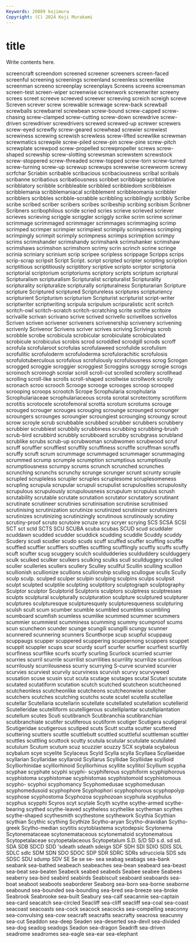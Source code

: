 ```yaml
---
Keywords: 20889 kojimura
Copyright: (C) 2024 Koji Murakami
---
```


# title

Write contents here.



 screencraft screendom
screened screener screeners screen-faced screenful screening screenings screenland screenless screenlike
screenman screeno screenplay screenplays Screens screens screensman screen-test screen-wiper screenwise
screenwork screenwriter screeny screes screet screeve screeved screever screeving screich
screigh screve Screven screver screw screwable screwage screw-back screwball screwballs
screwbarrel screwbean screw-bound screw-capped screw-chasing screw-clamped screw-cutting screw-down screwdrive screw-driven
screwdriver screwdrivers screwed screwed-up screwer screwers screw-eyed screwfly screw-geared screwhead
screwier screwiest screwiness screwing screwish screwless screw-lifted screwlike screwman screwmatics
screwpile screw-piled screw-pin screw-pine screw-pitch screwplate screwpod screw-propelled screwpropeller screws
screw-shaped screwship screw-slotting screwsman screwstem screwstock screw-stoppered screw-threaded screw-topped screw-torn
screw-turned screw-turning screw-up screwup screwups screwwise screwworm screwy scrfchar Scriabin
scribable scribacious scribaciousness scribal scribals scribanne scribatious scribatiousness scribbet scribblage
scribblative scribblatory scribble scribbleable scribbled scribbledom scribbleism scribblemania scribblemaniacal scribblement
scribbleomania scribbler scribblers scribbles scribble-scrabble scribbling scribblingly scribbly Scribe scribe
scribed scriber scribers scribes scribeship scribing scribism Scribner Scribners scribophilous
scride scried scries scrieve scrieved scriever scrieves scrieving scriggle scriggler
scriggly scrike scrim scrime scrimer scrimmage scrimmaged scrimmager scrimmages scrimmaging
scrimp scrimped scrimper scrimpier scrimpiest scrimpily scrimpiness scrimping scrimpingly scrimpit
scrimply scrimpness scrimps scrimption scrimpy scrims scrimshander scrimshandy scrimshank scrimshanker
scrimshaw scrimshaws scrimshon scrimshorn scrimy scrin scrinch scrine scringe scrinia
scriniary scrinium scrip scripee scripless scrippage Scripps scrips scrip-scrap scripsit
Script Script. script scripted scripter scripting scription scriptitious scriptitiously scriptitory
scriptive scripto scriptor scriptoria scriptorial scriptorium scriptoriums scriptory scripts scriptum
scriptural Scripturalism scripturalism Scripturalist scripturalist Scripturality scripturality scripturalize scripturally scripturalness
Scripturarian Scripture scripture Scriptured scriptured Scriptureless scriptures scripturiency scripturient Scripturism
scripturism Scripturist scripturist script-writer scriptwriter scriptwriting scripula scripulum scripuralistic scrit
scritch scritch-owl scritch-scratch scritch-scratching scrite scrithe scritoire scrivaille scrivan scrivano
scrive scrived scrivello scrivelloes scrivellos Scriven scriven scrivener scriveners scrivenership
scrivenery scrivening scrivenly Scrivenor Scrivens scriver scrives scriving Scrivings scrob
scrobble scrobe scrobicula scrobicular scrobiculate scrobiculated scrobicule scrobiculus scrobis scrod
scroddled scrodgill scrods scroff scrofula scrofularoot scrofulas scrofulaweed scrofulide scrofulism
scrofulitic scrofuloderm scrofuloderma scrofulorachitic scrofulosis scrofulotuberculous scrofulous scrofulously scrofulousness scrog
Scrogan scrogged scroggie scroggier scroggiest Scroggins scroggy scrogie scrogs scroinoch
scroinogh scrolar scroll scroll-cut scrolled scrollery scrollhead scrolling scroll-like scrolls
scroll-shaped scrollwise scrollwork scrolly scronach scroo scrooch Scrooge scrooge scrooges
scroop scrooped scrooping scroops scrootch Scrope Scrophularia scrophularia Scrophulariaceae scrophulariaceous
scrota scrotal scrotectomy scrotiform scrotitis scrotocele scrotofemoral scrotta scrotum scrotums
scrouge scrouged scrouger scrouges scrouging scrounge scrounged scrounger scroungers scrounges
scroungier scroungiest scrounging scroungy scrout scrow scroyle scrub scrubbable scrubbed
scrubber scrubbers scrubbery scrubbier scrubbiest scrubbily scrubbiness scrubbing scrubbing-brush scrub-bird
scrubbird scrubbly scrubboard scrubby scrubgrass scrubland scrublike scrubs scrub-up scrubwoman
scrubwomen scrubwood scruf scruff scruffier scruffiest scruffily scruffiness scruffle scruffman
scruffs scruffy scruft scrum scrummage scrummaged scrummager scrummaging scrummed scrump
scrumple scrumption scrumptious scrumptiously scrumptiousness scrumpy scrums scrunch scrunched scrunches
scrunching scrunchs scrunchy scrunge scrunger scrunt scrunty scruple scrupled scrupleless
scrupler scruples scruplesome scruplesomeness scrupling scrupula scrupular scrupuli scrupulist scrupulosities
scrupulosity scrupulous scrupulously scrupulousness scrupulum scrupulus scrush scrutability scrutable scrutate
scrutation scrutator scrutatory scrutinant scrutinate scrutineer scrutinies scrutinisation scrutinise scrutinised
scrutinising scrutinization scrutinize scrutinized scrutinizer scrutinizers scrutinizes scrutinizing scrutinizingly scrutinous
scrutinously scrutiny scrutiny-proof scruto scrutoire scruze scry scryer scrying SCS
SCSA SCSI SCT sct sctd SCTS SCU SCUBA scuba scubas
SCUD scud scuddaler scuddawn scudded scudder scuddick scudding scuddle Scuddy
scuddy Scudery scudi scudler scudo scuds scuff scuffed scuffer scuffing
scuffle scuffled scuffler scufflers scuffles scuffling scufflingly scuffly scuffs scuffy
scuft scufter scug scuggery sculch sculdudderies sculduddery sculduggery sculk sculked
sculker sculkers sculking sculks scull scullduggery sculled sculler sculleries scullers
scullery Sculley scullful Scullin sculling scullion scullionish scullionize scullions scullionship
scullog scullogue sculls Scully sculp sculp. sculped sculper sculpin sculping
sculpins sculps sculpsit sculpt sculpted sculptile sculpting sculptitory sculptograph sculptography
Sculptor sculptor Sculptorid Sculptoris sculptors sculptress sculptresses sculpts sculptural sculpturally
sculpturation sculpture sculptured sculpturer sculptures sculpturesque sculpturesquely sculpturesqueness sculpturing sculsh
scult scum scumber scumble scumbled scumbles scumbling scumboard scumfish scumless
scumlike scummed scummer scummers scummier scummiest scumminess scumming scummy scumproof
scums scun scuncheon scunder scunge scungili scungilli scungy scunner scunnered
scunnering scunners Scunthorpe scup scupful scuppaug scuppaugs scupper scuppered scuppering
scuppernong scuppers scuppet scuppit scuppler scups scur scurdy scurf scurfer
scurfier scurfiest scurfily scurfiness scurflike scurfs scurfy scurling Scurlock scurried
scurrier scurries scurril scurrile scurrilist scurrilities scurrility scurrilize scurrilous scurrilously
scurrilousness scurry scurrying S-curve scurvied scurvier scurvies scurviest scurvily scurviness
scurvish scurvy scurvyweed scusation scuse scusin scut scuta scutage scutages
scutal Scutari scutate scutated scutatiform scutation scutch scutched scutcheon scutcheoned
scutcheonless scutcheonlike scutcheons scutcheonwise scutcher scutchers scutches scutching scutchs scute
scutel scutella scutellae scutellar Scutellaria scutellarin scutellate scutellated scutellation scutellerid
Scutelleridae scutelliform scutelligerous scutelliplantar scutelliplantation scutellum scutes Scuti scutibranch Scutibranchia
scutibranchian scutibranchiate scutifer scutiferous scutiform scutiger Scutigera scutigeral Scutigeridae scutigerous
scutiped scuts Scutt scutta scutter scuttered scuttering scutters scuttle scuttlebutt
scuttled scuttleful scuttleman scuttler scuttles scuttling scuttock scutty scutula scutular
scutulate scutulated scutulum Scutum scutum scuz scuzzier scuzzy SCX scybala
scybalous scybalum scye scyelite Scylaceus Scyld Scylla scylla Scyllaea Scyllaeidae
scyllarian Scyllaridae scyllaroid Scyllarus Scyllidae Scylliidae scyllioid Scylliorhinidae scylliorhinoid Scylliorhinus
scyllite scyllitol Scyllium scypha scyphae scyphate scyphi scyphi- scyphiferous scyphiform
scyphiphorous scyphistoma scyphistomae scyphistomas scyphistomoid scyphistomous scypho- scyphoi scyphomancy Scyphomedusae
scyphomedusan scyphomedusoid scyphophore Scyphophori scyphophorous scyphopolyp scyphose scyphostoma Scyphozoa scyphozoan
scyphula scyphulus scyphus scypphi Scyros scyt scytale Scyth scythe scythe-armed
scythe-bearing scythed scythe-leaved scytheless scythelike scytheman scythes scythe-shaped scythesmith scythestone
scythework Scythia Scythian scythian Scythic scything Scythize Scytho-aryan Scytho-dravidian Scytho-greek
Scytho-median scytitis scytoblastema scytodepsic Scytonema Scytonemataceae scytonemataceous scytonematoid scytonematous Scytopetalaceae
scytopetalaceous Scytopetalum S.D. S/D SD s.d. sd sd. SDA SDB
SDCD SDD 'sdeath sdeath sdeign SDF SDH SDI SDIO SDIS
SDL SDLC sdlc SDM SDN SDO SDOC SDP SDR SDRC
SDRs sdrucciola SDS sds SDSC SDU sdump SDV SE Se
se se- sea seabag seabags sea-bank seabank sea-bathed seabeach seabeaches
sea-bean seabeard sea-beast sea-beat sea-beaten Seabeck seabed seabeds Seabee seabee
Seabees seaberry sea-bird seabird seabirds Seabiscuit seaboard seaboards sea-boat seaboot
seaboots seaborderer Seaborg sea-born sea-borne seaborne seabound sea-bounded sea-bounding sea-bred
sea-breeze sea-broke Seabrook Seabrooke sea-built Seabury sea-calf seacannie sea-captain sea-card
seacatch sea-circled Seacliff sea-cliff seacliff sea-coal sea-coast seacoast seacoasts sea-cock
seacock seacocks sea-compelling seaconny sea-convulsing sea-cow seacraft seacrafts seacrafty seacross
seacunny sea-cut Seaddon sea-deep Seaden sea-deserted sea-devil sea-divided sea-dog seadog
seadogs Seadon sea-dragon Seadrift sea-driven seadrome seadromes sea-eagle sea-ear sea-elephant
